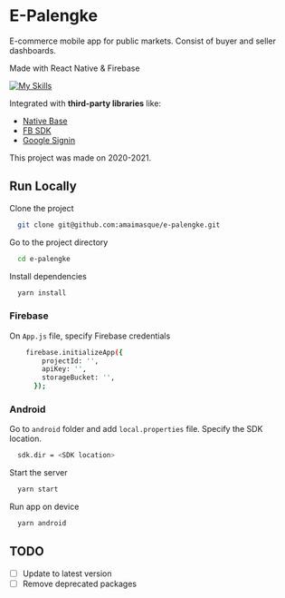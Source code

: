 # E-Palengke

E-commerce mobile app for public markets. Consist of buyer and seller dashboards.

Made with React Native & Firebase

[![My Skills](https://skillicons.dev/icons?i=react,firebase)](https://skillicons.dev)

Integrated with **third-party libraries** like:
- [Native Base](https://nativebase.io/)
- [FB SDK](https://github.com/facebookarchive/react-native-fbsdk)
- [Google Signin](https://www.npmjs.com/package/react-native-google-signin)

This project was made on 2020-2021.


## Run Locally

Clone the project

```bash
  git clone git@github.com:amaimasque/e-palengke.git
```

Go to the project directory

```bash
  cd e-palengke
```

Install dependencies

```bash
  yarn install
```

### Firebase

On `App.js` file, specify Firebase credentials
```bash
    firebase.initializeApp({
        projectId: '',
        apiKey: '',
        storageBucket: '',
      });
```

### Android

Go to `android` folder and add `local.properties` file.
Specify the SDK location.

```bash
  sdk.dir = <SDK location>
```

Start the server

```bash
  yarn start
```

Run app on device

```bash
  yarn android
```

## TODO
- [ ]   Update to latest version
- [ ]   Remove deprecated packages
